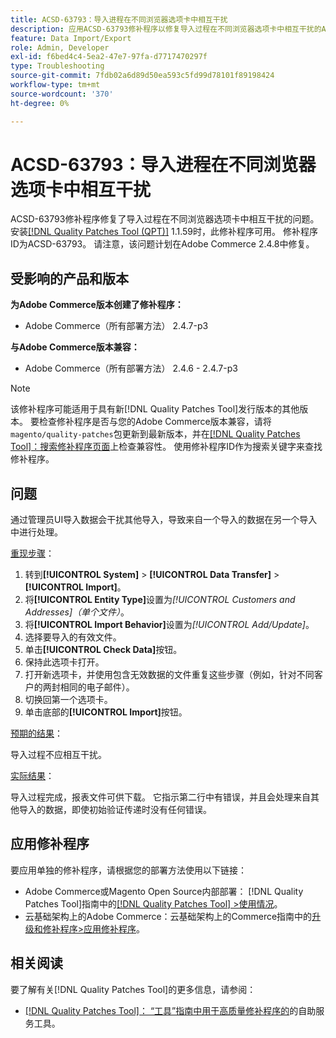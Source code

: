 ```yaml
---
title: ACSD-63793：导入进程在不同浏览器选项卡中相互干扰
description: 应用ACSD-63793修补程序以修复导入过程在不同浏览器选项卡中相互干扰的Adobe Commerce问题。
feature: Data Import/Export
role: Admin, Developer
exl-id: f6bed4c4-5ea2-47e7-97fa-d7717470297f
type: Troubleshooting
source-git-commit: 7fdb02a6d89d50ea593c5fd99d78101f89198424
workflow-type: tm+mt
source-wordcount: '370'
ht-degree: 0%

---
```


# ACSD-63793：导入进程在不同浏览器选项卡中相互干扰

ACSD-63793修补程序修复了导入过程在不同浏览器选项卡中相互干扰的问题。 安装[[!DNL Quality Patches Tool (QPT)]](/help/tools/quality-patches-tool/quality-patches-tool-to-self-serve-quality-patches.md) 1.1.59时，此修补程序可用。 修补程序ID为ACSD-63793。 请注意，该问题计划在Adobe Commerce 2.4.8中修复。

## 受影响的产品和版本

**为Adobe Commerce版本创建了修补程序：**

* Adobe Commerce（所有部署方法） 2.4.7-p3

**与Adobe Commerce版本兼容：**

* Adobe Commerce（所有部署方法） 2.4.6 - 2.4.7-p3

>[!NOTE]
>
>该修补程序可能适用于具有新[!DNL Quality Patches Tool]发行版本的其他版本。 要检查修补程序是否与您的Adobe Commerce版本兼容，请将`magento/quality-patches`包更新到最新版本，并在[[!DNL Quality Patches Tool]：搜索修补程序页面](https://experienceleague.adobe.com/tools/commerce-quality-patches/index.html)上检查兼容性。 使用修补程序ID作为搜索关键字来查找修补程序。

## 问题

通过管理员UI导入数据会干扰其他导入，导致来自一个导入的数据在另一个导入中进行处理。

<u>重现步骤</u>：

1. 转到&#x200B;**[!UICONTROL System]** > **[!UICONTROL Data Transfer]** > **[!UICONTROL Import]**。
1. 将&#x200B;**[!UICONTROL Entity Type]**&#x200B;设置为&#x200B;*[!UICONTROL Customers and Addresses]（单个文件）*。
1. 将&#x200B;**[!UICONTROL Import Behavior]**&#x200B;设置为&#x200B;*[!UICONTROL Add/Update]*。
1. 选择要导入的有效文件。
1. 单击&#x200B;**[!UICONTROL Check Data]**&#x200B;按钮。
1. 保持此选项卡打开。
1. 打开新选项卡，并使用包含无效数据的文件重复这些步骤（例如，针对不同客户的两封相同的电子邮件）。
1. 切换回第一个选项卡。
1. 单击底部的&#x200B;**[!UICONTROL Import]**&#x200B;按钮。

<u>预期的结果</u>：

导入过程不应相互干扰。

<u>实际结果</u>：

导入过程完成，报表文件可供下载。 它指示第二行中有错误，并且会处理来自其他导入的数据，即使初始验证传递时没有任何错误。

## 应用修补程序

要应用单独的修补程序，请根据您的部署方法使用以下链接：

* Adobe Commerce或Magento Open Source内部部署： [!DNL Quality Patches Tool]指南中的[[!DNL Quality Patches Tool] >使用情况](/help/tools/quality-patches-tool/usage.md)。
* 云基础架构上的Adobe Commerce：云基础架构上的Commerce指南中的[升级和修补程序>应用修补程序](https://experienceleague.adobe.com/docs/commerce-cloud-service/user-guide/develop/upgrade/apply-patches.html)。

## 相关阅读

要了解有关[!DNL Quality Patches Tool]的更多信息，请参阅：

* [[!DNL Quality Patches Tool]： “工具”指南中用于高质量修补程序的](/help/tools/quality-patches-tool/quality-patches-tool-to-self-serve-quality-patches.md)的自助服务工具。
